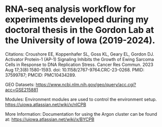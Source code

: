 # RNA-seq analysis workflow for experiments developed during my doctoral thesis in the Gordon Lab at the University of Iowa (2019-2024).

Citations:
Croushore EE, Koppenhafer SL, Goss KL, Geary EL, Gordon DJ. Activator Protein-1 (AP-1) Signaling Inhibits the Growth of Ewing Sarcoma Cells in Response to DNA Replication Stress. Cancer Res Commun. 2023 Aug 17;3(8):1580-1593. doi: 10.1158/2767-9764.CRC-23-0268. PMID: 37599787; PMCID: PMC10434289.

GEO Datasets:
https://www.ncbi.nlm.nih.gov/geo/query/acc.cgi?acc=GSE215881

Modules:
Environment modules are used to control the environment setup.
https://uiowa.atlassian.net/wiki/x/nICPB

More Information:
Documentation for using the Argon cluster can be found at:
https://uiowa.atlassian.net/wiki/x/BYCPB
